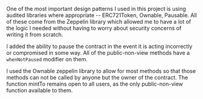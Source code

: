 One of the most important design patterns I used in this project is using audited libraries where appropriate --  ERC721Token, Ownable, Pausable. All of these come from the Zeppelin library which allowed me to have a lot of the logic I needed without having to worry about security concerns of writing it from scratch.

I added the ability to pause the contract in the event it is acting incorrectly or compromised in some way. All of the public-non-view methods have a `whenNotPaused` modifier on them.

I used the Ownable zeppelin library to allow for most methods so that those methods can not be called by anyone but the owner of the contract. The function mintTo remains open to all users, as the only public-non-view function available to them.
